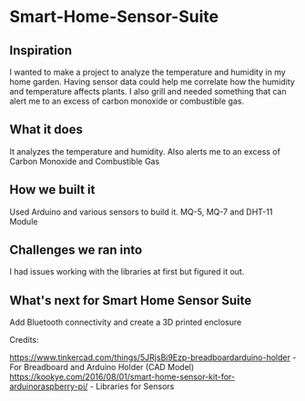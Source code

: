 # Smart-Home-Sensor-Suite

## Inspiration
I wanted to make a project to analyze the temperature and humidity in my home garden. Having sensor data could help me correlate how the humidity and temperature affects plants. I also grill and needed something that can alert me to an excess of carbon monoxide or combustible gas.

## What it does
It analyzes the temperature and humidity. Also alerts me to an excess of Carbon Monoxide and Combustible Gas 

## How we built it
Used Arduino and various sensors to build it. MQ-5, MQ-7 and DHT-11 Module

## Challenges we ran into
I had issues working with the libraries at first but figured it out.

## What's next for Smart Home Sensor Suite
Add Bluetooth connectivity and create a 3D printed enclosure

Credits:

https://www.tinkercad.com/things/5JRjsBi9Ezp-breadboardarduino-holder - For Breadboard and Arduino Holder (CAD Model)
https://kookye.com/2016/08/01/smart-home-sensor-kit-for-arduinoraspberry-pi/ - Libraries for Sensors 
